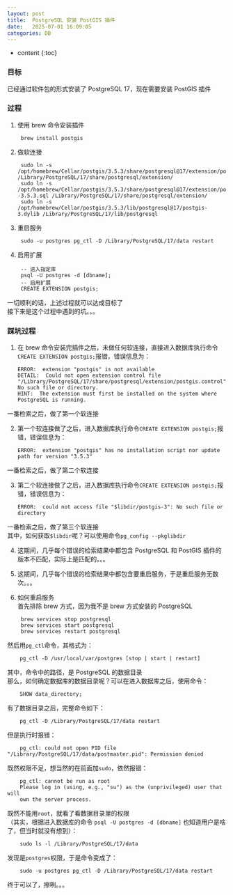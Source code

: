 ```yaml
---
layout: post
title:  PostgreSQL 安装 PostGIS 插件
date:   2025-07-01 16:09:05
categories: DB
---
```


* content
{:toc}

### 目标

已经通过软件包的形式安装了 PostgreSQL 17，现在需要安装 PostGIS 插件

### 过程

1. 使用 brew 命令安装插件

		brew install postgis

2. 做软连接
	
		sudo ln -s /opt/homebrew/Cellar/postgis/3.5.3/share/postgresql@17/extension/postgis.control /Library/PostgreSQL/17/share/postgresql/extension/
		sudo ln -s /opt/homebrew/Cellar/postgis/3.5.3/share/postgresql@17/extension/postgis--3.5.3.sql /Library/PostgreSQL/17/share/postgresql/extension/
		sudo ln -s /opt/homebrew/Cellar/postgis/3.5.3/lib/postgresql@17/postgis-3.dylib /Library/PostgreSQL/17/lib/postgresql
	
3. 重启服务

		sudo -u postgres pg_ctl -D /Library/PostgreSQL/17/data restart
		
4. 启用扩展

		-- 进入指定库
		psql -U postgres -d [dbname];
		-- 启用扩展
		CREATE EXTENSION postgis;

一切顺利的话，上述过程就可以达成目标了  
接下来是这个过程中遇到的坑。。。
		
### 踩坑过程

1. 在 brew 命令安装完插件之后，未做任何软连接，直接进入数据库执行命令```CREATE EXTENSION postgis;```报错，错误信息为：

	```
	ERROR:  extension "postgis" is not available
	DETAIL:  Could not open extension control file "/Library/PostgreSQL/17/share/postgresql/extension/postgis.control": No such file or directory.
	HINT:  The extension must first be installed on the system where PostgreSQL is running.
	```
一番检索之后，做了第一个软连接

2. 第一个软连接做了之后，进入数据库执行命令```CREATE EXTENSION postgis;```报错，错误信息为：

	```
	ERROR:  extension "postgis" has no installation script nor update path for version "3.5.3"
	```
一番检索之后，做了第二个软连接

3. 第二个软连接做了之后，进入数据库执行命令```CREATE EXTENSION postgis;```报错，错误信息为：

	```
	ERROR:  could not access file "$libdir/postgis-3": No such file or directory
	```
一番检索之后，做了第三个软连接  
其中，如何获取```$libdir```呢？可以使用命令```pg_config --pkglibdir```

4. 这期间，几乎每个错误的检索结果中都包含 PostgreSQL 和 PostGIS 插件的版本不匹配，实际上是匹配的。。。
5. 这期间，几乎每个错误的检索结果中都包含要重启服务，于是重启服务无数次。。。  
6. 如何重启服务  
首先排除 brew 方式，因为我不是 brew 方式安装的 PostgreSQL

		brew services stop postgresql
		brew services start postgresql
		brew services restart postgresql 
然后用```pg_ctl```命令，其格式为：

		pg_ctl -D /usr/local/var/postgres [stop | start | restart]
其中，命令中的路径，是 PostgreSQL 的数据目录  
那么，如何确定数据库的数据目录呢？可以在进入数据库之后，使用命令：

		SHOW data_directory;
有了数据目录之后，完整命令如下：

		pg_ctl -D /Library/PostgreSQL/17/data restart
但是执行时报错：

		pg_ctl: could not open PID file "/Library/PostgreSQL/17/data/postmaster.pid": Permission denied
既然权限不足，想当然的在前面加```sudo```，依然报错：
		
		pg_ctl: cannot be run as root
		Please log in (using, e.g., "su") as the (unprivileged) user that will
		own the server process.
既然不能用```root```，就看了看数据目录里的权限  
（其实，根据进入数据库的命令 ```psql -U postgres -d [dbname]``` 也知道用户是啥了，但当时就没有想到）：

		sudo ls -l /Library/PostgreSQL/17/data
发现是```postgres```权限，于是命令变成了：

		sudo -u postgres pg_ctl -D /Library/PostgreSQL/17/data restart
终于可以了，擦咧。。。







